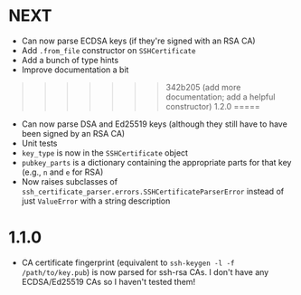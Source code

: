 NEXT
====
- Can now parse ECDSA keys (if they're signed with an RSA CA)
- Add `.from_file` constructor on `SSHCertificate`
- Add a bunch of type hints
- Improve documentation a bit

>>>>>>> 342b205 (add more documentation; add a helpful constructor)
1.2.0
=====
- Can now parse DSA and Ed25519 keys (although they still have to have been signed by an RSA CA)
- Unit tests
- `key_type` is now in the `SSHCertificate` object
- `pubkey_parts` is a dictionary containing the appropriate parts for that key (e.g., `n` and `e` for RSA)
- Now raises subclasses of `ssh_certificate_parser.errors.SSHCertificateParserError` instead of just `ValueError` with a string description

1.1.0
=====
- CA certificate fingerprint (equivalent to `ssh-keygen -l -f /path/to/key.pub`) is now parsed for ssh-rsa CAs. I don't have any ECDSA/Ed25519 CAs so I haven't tested them!
